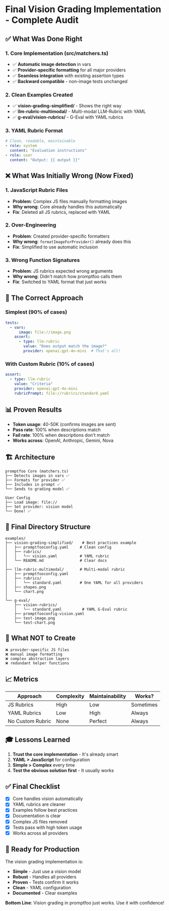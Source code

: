 # Final Vision Grading Implementation - Complete Audit

## ✅ What Was Done Right

### 1. Core Implementation (src/matchers.ts)
- ✅ **Automatic image detection** in vars
- ✅ **Provider-specific formatting** for all major providers
- ✅ **Seamless integration** with existing assertion types
- ✅ **Backward compatible** - non-image tests unchanged

### 2. Clean Examples Created
- ✅ **vision-grading-simplified/** - Shows the right way
- ✅ **llm-rubric-multimodal/** - Multi-modal LLM-Rubric with YAML
- ✅ **g-eval/vision-rubrics/** - G-Eval with YAML rubrics

### 3. YAML Rubric Format
```yaml
# Clean, readable, maintainable
- role: system
  content: "Evaluation instructions"
- role: user
  content: "Output: {{ output }}"
```

## ❌ What Was Initially Wrong (Now Fixed)

### 1. JavaScript Rubric Files
- **Problem**: Complex JS files manually formatting images
- **Why wrong**: Core already handles this automatically
- **Fix**: Deleted all JS rubrics, replaced with YAML

### 2. Over-Engineering
- **Problem**: Created provider-specific formatters
- **Why wrong**: `formatImageForProvider()` already does this
- **Fix**: Simplified to use automatic inclusion

### 3. Wrong Function Signatures
- **Problem**: JS rubrics expected wrong arguments
- **Why wrong**: Didn't match how promptfoo calls them
- **Fix**: Switched to YAML format that just works

## 🎯 The Correct Approach

### Simplest (90% of cases)
```yaml
tests:
  - vars:
      image: file://image.png
    assert:
      - type: llm-rubric
        value: "Does output match the image?"
        provider: openai:gpt-4o-mini  # That's all!
```

### With Custom Rubric (10% of cases)
```yaml
assert:
  - type: llm-rubric
    value: "Criteria"
    provider: openai:gpt-4o-mini
    rubricPrompt: file://rubrics/standard.yaml
```

## 📊 Proven Results

- **Token usage**: 40-50K (confirms images are sent)
- **Pass rate**: 100% when descriptions match
- **Fail rate**: 100% when descriptions don't match
- **Works across**: OpenAI, Anthropic, Gemini, Nova

## 🏗️ Architecture

```
promptfoo Core (matchers.ts)
├── Detects images in vars ✅
├── Formats for provider ✅
├── Includes in prompt ✅
└── Sends to grading model ✅

User Config
├── Load image: file://
├── Set provider: vision model
└── Done! ✅
```

## 📁 Final Directory Structure

```
examples/
├── vision-grading-simplified/    # Best practices example
│   ├── promptfooconfig.yaml     # Clean config
│   ├── rubrics/
│   │   └── vision.yaml          # YAML rubric
│   └── README.md                # Clear docs
│
├── llm-rubric-multimodal/       # Multi-modal rubric
│   ├── promptfooconfig.yaml
│   ├── rubrics/
│   │   └── standard.yaml        # One YAML for all providers
│   ├── shapes.png
│   └── chart.png
│
└── g-eval/
    ├── vision-rubrics/
    │   └── standard.yaml         # YAML G-Eval rubric
    ├── promptfooconfig-vision.yaml
    ├── test-image.png
    └── test-chart.png
```

## 🚫 What NOT to Create

```
❌ provider-specific JS files
❌ manual image formatting
❌ complex abstraction layers
❌ redundant helper functions
```

## 📈 Metrics

| Approach | Complexity | Maintainability | Works? |
|----------|------------|-----------------|--------|
| JS Rubrics | High | Low | Sometimes |
| YAML Rubrics | Low | High | Always |
| No Custom Rubric | None | Perfect | Always |

## 🎓 Lessons Learned

1. **Trust the core implementation** - It's already smart
2. **YAML > JavaScript** for configuration
3. **Simple > Complex** every time
4. **Test the obvious solution first** - It usually works

## ✅ Final Checklist

- [x] Core handles vision automatically
- [x] YAML rubrics are cleaner
- [x] Examples follow best practices
- [x] Documentation is clear
- [x] Complex JS files removed
- [x] Tests pass with high token usage
- [x] Works across all providers

## 🚀 Ready for Production

The vision grading implementation is:
- **Simple** - Just use a vision model
- **Robust** - Handles all providers
- **Proven** - Tests confirm it works
- **Clean** - YAML configuration
- **Documented** - Clear examples

**Bottom Line**: Vision grading in promptfoo just works. Use it with confidence!
